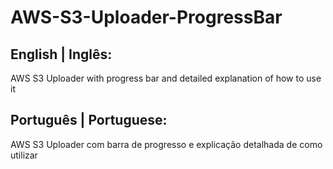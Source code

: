 # AWS-S3-Uploader-ProgressBar
 
 ## English | Inglês:
 AWS S3 Uploader with progress bar and detailed explanation of how to use it 
 
 ## Português | Portuguese:
 AWS S3 Uploader com barra de progresso e explicação detalhada de como utilizar
